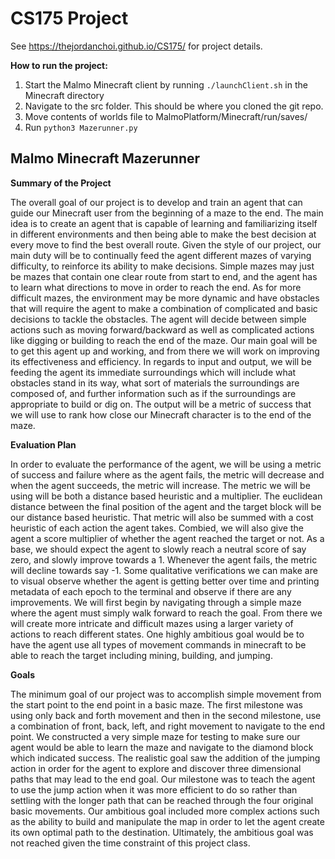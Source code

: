 # CS175 Project

See <https://thejordanchoi.github.io/CS175/> for project details.

**How to run the project:**
1. Start the Malmo Minecraft client by running `./launchClient.sh` in the Minecraft directory
2. Navigate to the src folder. This should be where you cloned the git repo.
3. Move contents of worlds file to MalmoPlatform/Minecraft/run/saves/
4. Run `python3 Mazerunner.py`


## Malmo Minecraft Mazerunner

**Summary of the Project**

The overall goal of our project is to develop and train an agent that can guide our Minecraft user from the beginning of a maze to the end. The main idea is to create an agent that is capable of learning and familiarizing itself in different environments and then being able to make the best decision at every move to find the best overall route. Given the style of our project, our main duty will be to continually feed the agent different mazes of varying difficulty, to reinforce its ability to make decisions. Simple mazes may just be mazes that contain one clear route from start to end, and the agent has to learn what directions to move in order to reach the end. As for more difficult mazes, the environment may be more dynamic and have obstacles that will require the agent to make a combination of complicated and basic decisions to tackle the obstacles. The agent will decide between simple actions such as moving forward/backward as well as complicated actions like digging or building to reach the end of the maze. Our main goal will be to get this agent up and working, and from there we will work on improving its effectiveness and efficiency. In regards to input and output, we will be feeding the agent its immediate surroundings which will include what obstacles stand in its way, what sort of materials the surroundings are composed of, and further information such as if the surroundings are appropriate to build or dig on. The output will be a metric of success that we will use to rank how close our Minecraft character is to the end of the maze.


**Evaluation Plan**

In order to evaluate the performance of the agent, we will be using a metric of success and failure where as the agent fails, the metric will decrease and when the agent succeeds, the metric will increase. The metric we will be using will be both a distance based heuristic and a multiplier. The euclidean distance between the final position of the agent and the target block will be our distance based heuristic. That metric will also be summed with a cost heuristic of each action the agent takes. Combied, we will also give the agent a score multiplier of whether the agent reached the target or not. As a base, we should expect the agent to slowly reach a neutral score of say zero, and slowly improve towards a 1. Whenever the agent fails, the metric will decline towards say -1. Some qualitative verifications we can make are to visual observe whether the agent is getting better over time and printing metadata of each epoch to the terminal and observe if there are any improvements. We will first begin by navigating through a simple maze where the agent must simply walk forward to reach the goal. From there we will create more intricate and difficult mazes using a larger variety of actions to reach different states. One highly ambitious goal would be to have the agent use all types of movement commands in minecraft to be able to reach the target including mining, building, and jumping.

**Goals**

The minimum goal of our project was to accomplish simple movement from the start point to the end point in a basic maze. The first milestone was using only back and forth movement and then in the second milestone, use a combination of front, back, left, and right movement to navigate to the end point. We constructed a very simple maze for testing to make sure our agent would be able to learn the maze and navigate to the diamond block which indicated success. The realistic goal saw the addition of the jumping action in order for the agent to explore and discover three dimensional paths that may lead to the end goal. Our milestone was to teach the agent to use the jump action when it was more efficient to do so rather than settling with the longer path that can be reached through the four original basic movements. Our ambitious goal included more complex actions such as the ability to build and manipulate the map in order to let the agent create its own optimal path to the destination. Ultimately, the ambitious goal was not reached given the time constraint of this project class.
